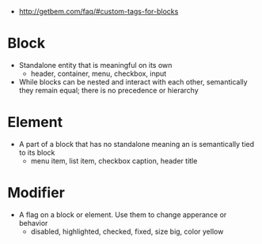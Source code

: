 - http://getbem.com/faq/#custom-tags-for-blocks
# Block
- Standalone entity that is meaningful on its own
    - header, container, menu, checkbox, input
- While blocks can be nested and interact with each other, semantically they remain equal; there is no precedence or hierarchy
# Element
- A part of a block that has no standalone meaning an is semantically tied to its block
    - menu item, list item, checkbox caption, header title
# Modifier
- A flag on a block or element. Use them to change apperance or behavior
    - disabled, highlighted, checked, fixed, size big, color yellow